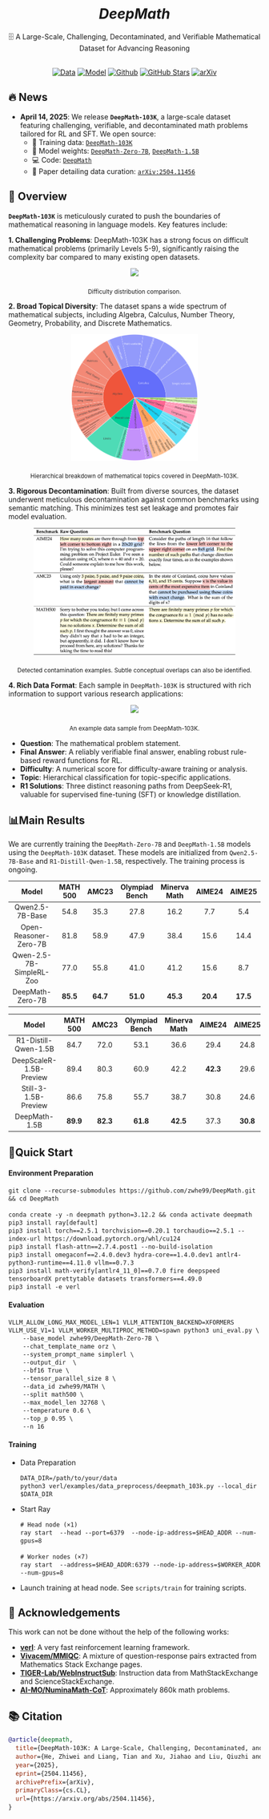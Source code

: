 <div align="center">

# _DeepMath_

<div>
🗄️ A Large-Scale, Challenging, Decontaminated, and Verifiable Mathematical Dataset for Advancing Reasoning
</div>
</div>

<div>
<br>

<div align="center">

[![Data](https://img.shields.io/badge/Data-4d5eff?style=for-the-badge&logo=huggingface&logoColor=ffffff&labelColor)](https://huggingface.co/datasets/zwhe99/DeepMath-103K)
[![Model](https://img.shields.io/badge/Data-4d5eff?style=for-the-badge&logo=huggingface&logoColor=ffffff&labelColor)](https://huggingface.co/collections/zwhe99/deepmath-6816e139b7f467f21a459a9a)
[![Github](https://img.shields.io/badge/Code-000000?style=for-the-badge&logo=github&logoColor=white)](https://github.com/zwhe99/DeepMath)
[![GitHub Stars](https://img.shields.io/github/stars/zwhe99/DeepMath?style=for-the-badge&logo=github&logoColor=white&label=Stars&color=000000)](https://github.com/zwhe99/DeepMath)
[![arXiv](https://img.shields.io/badge/arXiv-2504.11456-b31b1b.svg?style=for-the-badge)](https://arxiv.org/abs/2504.11456)
</div>
</div>

## 🔥 News

- **April 14, 2025**: We release **`DeepMath-103K`**, a large-scale dataset featuring challenging, verifiable, and decontaminated math problems tailored for RL and SFT. We open source:
  - 🤗 Training data: [`DeepMath-103K`](https://huggingface.co/datasets/zwhe99/DeepMath-103K)
  - 🤗 Model weights: [`DeepMath-Zero-7B`](https://huggingface.co/zwhe99/DeepMath-Zero-7B), [`DeepMath-1.5B`](https://huggingface.co/zwhe99/DeepMath-1.5B)
  - 💻 Code: [`DeepMath`](https://github.com/zwhe99/DeepMath)
  - 📝 Paper detailing data curation: [`arXiv:2504.11456`](https://arxiv.org/abs/2504.11456)


## 📖 Overview

**`DeepMath-103K`** is meticulously curated to push the boundaries of mathematical reasoning in language models. Key features include:

**1. Challenging Problems**: DeepMath-103K has a strong focus on difficult mathematical problems (primarily Levels 5-9), significantly raising the complexity bar compared to many existing open datasets.

<div align="center"> <img src="./assets/github-difficulty.png" width="90%"/>

<sub>Difficulty distribution comparison.</sub> </div>

**2. Broad Topical Diversity**: The dataset spans a wide spectrum of mathematical subjects, including Algebra, Calculus, Number Theory, Geometry, Probability, and Discrete Mathematics.

<div align="center"> <img src="./assets/github-domain.png" width="50%"/>

<sub>Hierarchical breakdown of mathematical topics covered in DeepMath-103K.</sub></div>

**3. Rigorous Decontamination**: Built from diverse sources, the dataset underwent meticulous decontamination against common benchmarks using semantic matching. This minimizes test set leakage and promotes fair model evaluation.

<div align="center"> <img src="./assets/github-contamination-case.png" width="80%"/>

<sub>Detected contamination examples. Subtle conceptual overlaps can also be identified.</sub> </div>

**4. Rich Data Format**: Each sample in `DeepMath-103K` is structured with rich information to support various research applications:

<div align="center"> <img src="./assets/github-data-sample.png" width="90%"/>

<sub>An example data sample from DeepMath-103K.</sub> </div>

- **Question**: The mathematical problem statement.
- **Final Answer**: A reliably verifiable final answer, enabling robust rule-based reward functions for RL.
- **Difficulty**: A numerical score for difficulty-aware training or analysis.
- **Topic**: Hierarchical classification for topic-specific applications.
- **R1 Solutions**: Three distinct reasoning paths from DeepSeek-R1, valuable for supervised fine-tuning (SFT) or knowledge distillation.

## 📊Main Results

We are currently training the `DeepMath-Zero-7B` and `DeepMath-1.5B` models using the `DeepMath-103K` dataset. These models are initialized from `Qwen2.5-7B-Base` and `R1-Distill-Qwen-1.5B`, respectively. The training process is ongoing.


|          Model           | MATH 500 |  AMC23   | Olympiad Bench | Minerva Math |  AIME24  |  AIME25  |
| :----------------------: | :------: | :------: | :------------: | :----------: | :------: | :------: |
|     Qwen2.5-7B-Base      |   54.8   |   35.3   |      27.8      |     16.2     |   7.7    |   5.4    |
|  Open-Reasoner-Zero-7B   |   81.8   |   58.9   |      47.9      |     38.4     |   15.6   |   14.4   |
| Qwen-2.5-7B-SimpleRL-Zoo |   77.0   |   55.8   |      41.0      |     41.2     |   15.6   |   8.7    |
|     DeepMath-Zero-7B     | **85.5** | **64.7** |    **51.0**    |   **45.3**   | **20.4** | **17.5** |

|          Model          | MATH 500 |  AMC23   | Olympiad Bench | Minerva Math |  AIME24  |  AIME25  |
| :---------------------: | :------: | :------: | :------------: | :----------: | :------: | :------: |
|  R1-Distill-Qwen-1.5B   |   84.7   |   72.0   |      53.1      |     36.6     |   29.4   |   24.8   |
| DeepScaleR-1.5B-Preview |   89.4   |   80.3   |      60.9      |     42.2     | **42.3** |   29.6   |
|  Still-3-1.5B-Preview   |   86.6   |   75.8   |      55.7      |     38.7     |   30.8   |   24.6   |
|   DeepMath-1.5B         | **89.9** | **82.3** |    **61.8**    |   **42.5**   |   37.3   | **30.8** |


## 🎯Quick Start

#### Environment Preparation

```shell
git clone --recurse-submodules https://github.com/zwhe99/DeepMath.git && cd DeepMath

conda create -y -n deepmath python=3.12.2 && conda activate deepmath
pip3 install ray[default]
pip3 install torch==2.5.1 torchvision==0.20.1 torchaudio==2.5.1 --index-url https://download.pytorch.org/whl/cu124
pip3 install flash-attn==2.7.4.post1 --no-build-isolation
pip3 install omegaconf==2.4.0.dev3 hydra-core==1.4.0.dev1 antlr4-python3-runtime==4.11.0 vllm==0.7.3
pip3 install math-verify[antlr4_11_0]==0.7.0 fire deepspeed tensorboardX prettytable datasets transformers==4.49.0
pip3 install -e verl
```



#### Evaluation

```shell
VLLM_ALLOW_LONG_MAX_MODEL_LEN=1 VLLM_ATTENTION_BACKEND=XFORMERS VLLM_USE_V1=1 VLLM_WORKER_MULTIPROC_METHOD=spawn python3 uni_eval.py \
    --base_model zwhe99/DeepMath-Zero-7B \
    --chat_template_name orz \
    --system_prompt_name simplerl \
    --output_dir  \
    --bf16 True \
    --tensor_parallel_size 8 \
    --data_id zwhe99/MATH \
    --split math500 \
    --max_model_len 32768 \
    --temperature 0.6 \
    --top_p 0.95 \
    --n 16
```



#### Training

* Data Preparation

  ```shell
  DATA_DIR=/path/to/your/data
  python3 verl/examples/data_preprocess/deepmath_103k.py --local_dir $DATA_DIR
  ```

* Start Ray

  ```shell
  # Head node (×1)
  ray start  --head --port=6379  --node-ip-address=$HEAD_ADDR --num-gpus=8
  
  # Worker nodes (×7)
  ray start  --address=$HEAD_ADDR:6379 --node-ip-address=$WORKER_ADDR --num-gpus=8
  ```

* Launch training at head node. See `scripts/train` for training scripts.



## 🙏 Acknowledgements

This work can not be done without the help of the following works:

- **[verl](https://github.com/volcengine/verl)**: A very fast reinforcement learning framework.
- **[Vivacem/MMIQC](https://huggingface.co/datasets/Vivacem/MMIQC)**: A mixture of question-response pairs extracted from Mathematics Stack Exchange pages.
- **[TIGER-Lab/WebInstructSub](https://huggingface.co/datasets/TIGER-Lab/WebInstructSub)**: Instruction data from MathStackExchange and ScienceStackExchange.
- **[AI-MO/NuminaMath-CoT](https://huggingface.co/datasets/AI-MO/NuminaMath-CoT)**: Approximately 860k math problems.



## 📚 Citation
```bibtex
@article{deepmath,
  title={DeepMath-103K: A Large-Scale, Challenging, Decontaminated, and  Verifiable Mathematical Dataset for Advancing Reasoning},
  author={He, Zhiwei and Liang, Tian and Xu, Jiahao and Liu, Qiuzhi and Chen, Xingyu and Wang, Yue and Song, Linfeng and Yu, Dian and Liang, Zhenwen and Wang, Wenxuan and Zhang, Zhuosheng and Wang, Rui and Tu, Zhaopeng and Mi, Haitao and Yu, Dong},
  year={2025},
  eprint={2504.11456},
  archivePrefix={arXiv},
  primaryClass={cs.CL},
  url={https://arxiv.org/abs/2504.11456}, 
}
```
